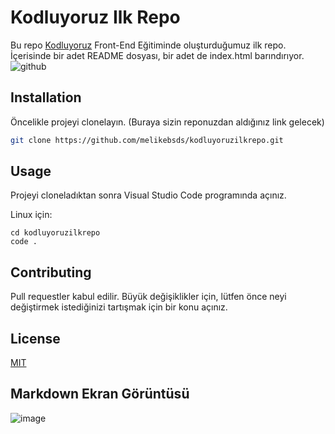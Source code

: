 # Kodluyoruz Ilk Repo

Bu repo [Kodluyoruz](https://www.kodluyoruz.org) Front-End Eğitiminde oluşturduğumuz ilk repo. İçerisinde bir adet README dosyası, bir adet de index.html barındırıyor.
![github](figures/github.png)

## Installation
Öncelikle projeyi clonelayın. (Buraya sizin reponuzdan aldığınız link gelecek)

```bash
git clone https://github.com/melikebsds/kodluyoruzilkrepo.git
```

## Usage
Projeyi cloneladıktan sonra Visual Studio Code programında açınız.

Linux için:
```linux
cd kodluyoruzilkrepo
code .
```

## Contributing
Pull requestler kabul edilir. Büyük değişiklikler için, lütfen önce neyi değiştirmek istediğinizi tartışmak için bir konu açınız.

## License
[MIT](https://choosealicense.com/licenses/mit/)

## Markdown Ekran Görüntüsü
![image](https://github.com/melikebsds/kodluyoruzilkrepo/assets/68199253/88ee790b-1dc7-4140-bf3f-d29611625871)
